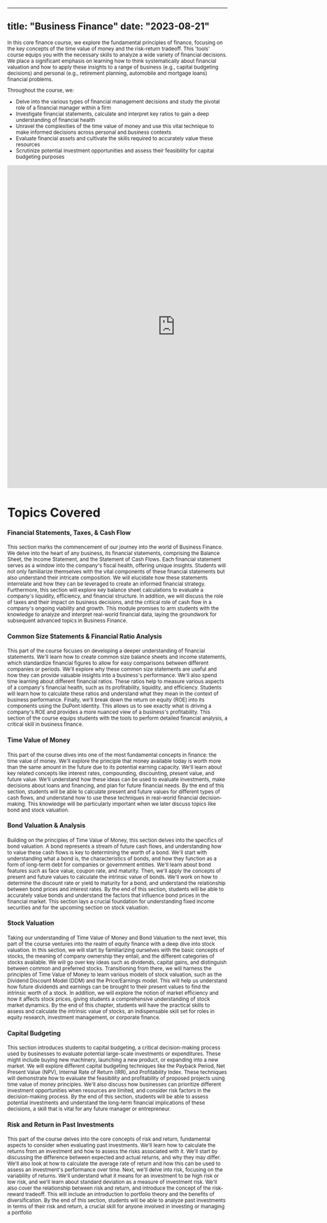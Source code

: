 

---
title: "Business Finance"
date: "2023-08-21"
---

<small>
In this core finance course, we explore the fundamental principles of finance, focusing on the key concepts of the time value of money and the risk-return tradeoff. This 'tools' course equips you with the necessary skills to analyze a wide variety of financial decisions. We place a significant emphasis on learning how to think systematically about financial valuation and how to apply these insights to a range of business (e.g., capital budgeting decisions) and personal (e.g., retirement planning, automobile and mortgage loans) financial problems.

Throughout the course, we:

- Delve into the various types of financial management decisions and study the pivotal role of a financial manager within a firm
- Investigate financial statements, calculate and interpret key ratios to gain a deep understanding of financial health
- Unravel the complexities of the time value of money and use this vital technique to make informed decisions across personal and business contexts
- Evaluate financial assets and cultivate the skills required to accurately value these resources
- Scrutinize potential investment opportunities and assess their feasibility for capital budgeting purposes
</small>


<!-- Put your Kaltura iframe code here -->
<div class="video-container">
<iframe id="kaltura_player" src="https://cdnapisec.kaltura.com/p/1492301/sp/149230100/embedIframeJs/uiconf_id/49148882/partner_id/1492301?iframeembed=true&playerId=kaltura_player&entry_id=1_gwn96tmf&flashvars[streamerType]=auto&amp;flashvars[localizationCode]=en&amp;flashvars[sideBarContainer.plugin]=true&amp;flashvars[sideBarContainer.position]=left&amp;flashvars[sideBarContainer.clickToClose]=true&amp;flashvars[chapters.plugin]=true&amp;flashvars[chapters.layout]=vertical&amp;flashvars[chapters.thumbnailRotator]=false&amp;flashvars[streamSelector.plugin]=true&amp;flashvars[EmbedPlayer.SpinnerTarget]=videoHolder&amp;flashvars[dualScreen.plugin]=true&amp;flashvars[Kaltura.addCrossoriginToIframe]=true&amp;&wid=1_kl47071l" width="768" height="738" allowfullscreen webkitallowfullscreen mozAllowFullScreen allow="autoplay *; fullscreen *; encrypted-media *" sandbox="allow-downloads allow-forms allow-same-origin allow-scripts allow-top-navigation allow-pointer-lock allow-popups allow-modals allow-orientation-lock allow-popups-to-escape-sandbox allow-presentation allow-top-navigation-by-user-activation" frameborder="0" title="Introduction"></iframe>
</div>


<!-- {{< video src="/videos/vid1.mp4" format="mp4" >}} --> 


# Topics Covered

#### Financial Statements, Taxes, & Cash Flow 

<small>
This section marks the commencement of our journey into the world of Business Finance. We delve into the heart of any business, its financial statements, comprising the Balance Sheet, the Income Statement, and the Statement of Cash Flows. Each financial statement serves as a window into the company's fiscal health, offering unique insights. Students will not only familiarize themselves with the vital components of these financial statements but also understand their intricate composition. We will elucidate how these statements interrelate and how they can be leveraged to create an informed financial strategy. Furthermore, this section will explore key balance sheet calculations to evaluate a company's liquidity, efficiency, and financial structure. In addition, we will discuss the role of taxes and their impact on business decisions, and the critical role of cash flow in a company's ongoing viability and growth. This module promises to arm students with the knowledge to analyze and interpret real-world financial data, laying the groundwork for subsequent advanced topics in Business Finance.
</small>

#### Common Size Statements & Financial Ratio Analysis 

<small>
This part of the course focuses on developing a deeper understanding of financial statements. We'll learn how to create common size balance sheets and income statements, which standardize financial figures to allow for easy comparisons between different companies or periods. We'll explore why these common size statements are useful and how they can provide valuable insights into a business's performance. We'll also spend time learning about different financial ratios. These ratios help to measure various aspects of a company's financial health, such as its profitability, liquidity, and efficiency. Students will learn how to calculate these ratios and understand what they mean in the context of business performance.
Finally, we'll break down the return on equity (ROE) into its components using the DuPont Identity. This allows us to see exactly what is driving a company's ROE and provides a more nuanced view of a business's profitability. This section of the course equips students with the tools to perform detailed financial analysis, a critical skill in business finance.
</small>

#### Time Value of Money

<small>
This part of the course dives into one of the most fundamental concepts in finance: the time value of money. We'll explore the principle that money available today is worth more than the same amount in the future due to its potential earning capacity. We'll learn about key related concepts like interest rates, compounding, discounting, present value, and future value. We'll understand how these ideas can be used to evaluate investments, make decisions about loans and financing, and plan for future financial needs. By the end of this section, students will be able to calculate present and future values for different types of cash flows, and understand how to use these techniques in real-world financial decision-making. This knowledge will be particularly important when we later discuss topics like bond and stock valuation.
</small>

#### Bond Valuation & Analysis 

<small> 
 Building on the principles of Time Value of Money, this section delves into the specifics of bond valuation. A bond represents a stream of future cash flows, and understanding how to value these cash flows is key to determining the worth of a bond. We'll start with understanding what a bond is, the characteristics of bonds, and how they function as a form of long-term debt for companies or government entities. We'll learn about bond features such as face value, coupon rate, and maturity. Then, we'll apply the concepts of present and future values to calculate the intrinsic value of bonds. We'll work on how to determine the discount rate or yield to maturity for a bond, and understand the relationship between bond prices and interest rates. By the end of this section, students will be able to accurately value bonds and understand the factors that influence bond prices in the financial market. This section lays a crucial foundation for understanding fixed income securities and for the upcoming section on stock valuation.
</small>

#### Stock Valuation 

<small>
Taking our understanding of Time Value of Money and Bond Valuation to the next level, this part of the course ventures into the realm of equity finance with a deep dive into stock valuation. In this section, we will start by familiarizing ourselves with the basic concepts of stocks, the meaning of company ownership they entail, and the different categories of stocks available. We will go over key ideas such as dividends, capital gains, and distinguish between common and preferred stocks. Transitioning from there, we will harness the principles of Time Value of Money to learn various models of stock valuation, such as the Dividend Discount Model (DDM) and the Price/Earnings model. This will help us understand how future dividends and earnings can be brought to their present values to find the intrinsic worth of a stock. In addition, we will explore the notion of market efficiency and how it affects stock prices, giving students a comprehensive understanding of stock market dynamics. By the end of this chapter, students will have the practical skills to assess and calculate the intrinsic value of stocks, an indispensable skill set for roles in equity research, investment management, or corporate finance.
</small>

#### Capital Budgeting

<small>
This section introduces students to capital budgeting, a critical decision-making process used by businesses to evaluate potential large-scale investments or expenditures. These might include buying new machinery, launching a new product, or expanding into a new market. We will explore different capital budgeting techniques like the Payback Period, Net Present Value (NPV), Internal Rate of Return (IRR), and Profitability Index. These techniques will demonstrate how to evaluate the feasibility and profitability of proposed projects using time value of money principles. We'll also discuss how businesses can prioritize different investment opportunities when resources are limited, and consider risk factors in the decision-making process. By the end of this section, students will be able to assess potential investments and understand the long-term financial implications of these decisions, a skill that is vital for any future manager or entrepreneur.
</small>


#### Risk and Return in Past Investments 

<small>
This part of the course delves into the core concepts of risk and return, fundamental aspects to consider when evaluating past investments. We'll learn how to calculate the returns from an investment and how to assess the risks associated with it. We'll start by discussing the difference between expected and actual returns, and why they may differ. We'll also look at how to calculate the average rate of return and how this can be used to assess an investment's performance over time. Next, we'll delve into risk, focusing on the variability of returns. We'll understand what it means for an investment to be high risk or low risk, and we'll learn about standard deviation as a measure of investment risk. We'll also cover the relationship between risk and return, and introduce the concept of the risk-reward tradeoff. This will include an introduction to portfolio theory and the benefits of diversification. By the end of this section, students will be able to analyze past investments in terms of their risk and return, a crucial skill for anyone involved in investing or managing a portfolio
</small>



